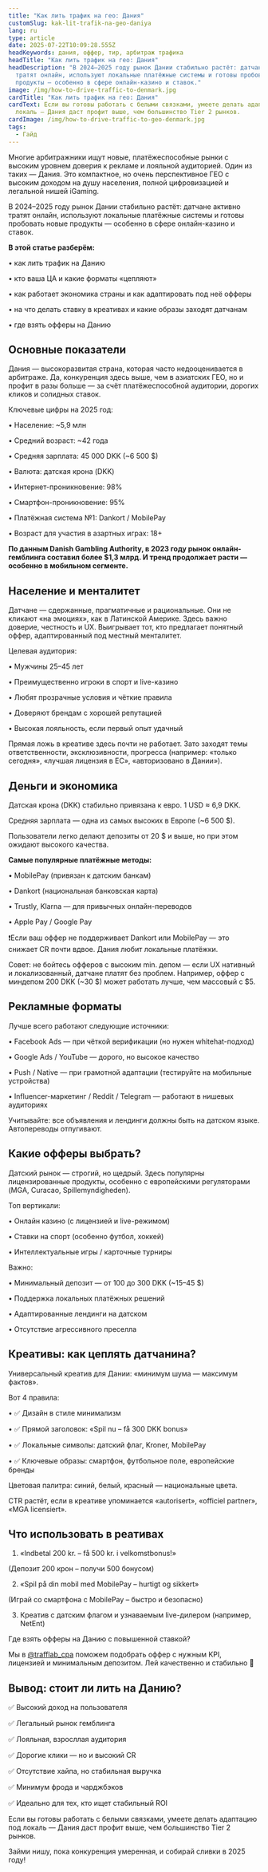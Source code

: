 ```yaml
---
title: "Как лить трафик на гео: Дания"
customSlug: kak-lit-trafik-na-geo-daniya
lang: ru
type: article
date: 2025-07-22T10:09:28.555Z
headKeywords: дания, оффер, тир, арбитраж трафика
headTitle: "Как лить трафик на гео: Дания"
headDescription: "В 2024–2025 году рынок Дании стабильно растёт: датчане активно
  тратят онлайн, используют локальные платёжные системы и готовы пробовать новые
  продукты — особенно в сфере онлайн-казино и ставок."
image: /img/how-to-drive-traffic-to-denmark.jpg
cardTitle: "Как лить трафик на гео: Дания"
cardText: Если вы готовы работать с белыми связками, умеете делать адаптацию под
  локаль — Дания даст профит выше, чем большинство Tier 2 рынков.
cardImage: /img/how-to-drive-traffic-to-geo-denmark.jpg
tags:
  - Гайд
---
```

Многие арбитражники ищут новые, платёжеспособные рынки с высоким уровнем доверия к рекламе и лояльной аудиторией. Один из таких — Дания. Это компактное, но очень перспективное ГЕО с высоким доходом на душу населения, полной цифровизацией и легальной нишей iGaming.

В 2024–2025 году рынок Дании стабильно растёт: датчане активно тратят онлайн, используют локальные платёжные системы и готовы пробовать новые продукты — особенно в сфере онлайн-казино и ставок.

**В этой статье разберём:**

• как лить трафик на Данию

• кто ваша ЦА и какие форматы «цепляют»

• как работает экономика страны и как адаптировать под неё офферы

• на что делать ставку в креативах и какие образы заходят датчанам

• где взять офферы на Данию 

## Основные показатели

Дания — высокоразвитая страна, которая часто недооценивается в арбитраже. Да, конкуренция здесь выше, чем в азиатских ГЕО, но и профит в разы больше — за счёт платёжеспособной аудитории, дорогих кликов и солидных ставок.

Ключевые цифры на 2025 год:

• Население: ~5,9 млн

• Средний возраст: ~42 года

• Средняя зарплата: 45 000 DKK (~6 500 $)

• Валюта: датская крона (DKK)

• Интернет-проникновение: 98%

• Смартфон-проникновение: 95%

• Платёжная система №1: Dankort / MobilePay

• Возраст для участия в азартных играх: 18+

**По данным Danish Gambling Authority, в 2023 году рынок онлайн-гемблинга составил более $1,3 млрд. И тренд продолжает расти — особенно в мобильном сегменте.**

## Население и менталитет

Датчане — сдержанные, прагматичные и рациональные. Они не кликают «на эмоциях», как в Латинской Америке. Здесь важно доверие, честность и UX. Выигрывает тот, кто предлагает понятный оффер, адаптированный под местный менталитет.

Целевая аудитория:

• Мужчины 25–45 лет

• Преимущественно игроки в спорт и live-казино

• Любят прозрачные условия и чёткие правила

• Доверяют брендам с хорошей репутацией

• Высокая лояльность, если первый опыт удачный

Прямая ложь в креативе здесь почти не работает. Зато заходят темы ответственности, эксклюзивности, прогресса (например: «только сегодня», «лучшая лицензия в ЕС», «авторизовано в Дании»).

## Деньги и экономика

Датская крона (DKK) стабильно привязана к евро. 1 USD ≈ 6,9 DKK.

Средняя зарплата — одна из самых высоких в Европе (~6 500 $).

Пользователи легко делают депозиты от 20 $ и выше, но при этом ожидают высокого качества.

**Самые популярные платёжные методы:**

• MobilePay (привязан к датским банкам)

• Dankort (национальная банковская карта)

• Trustly, Klarna — для привычных онлайн-переводов

• Apple Pay / Google Pay

❗Если ваш оффер не поддерживает Dankort или MobilePay — это снижает CR почти вдвое. Дания любит локальные платёжки.

Совет: не бойтесь офферов с высоким min. депом — если UX нативный и локализованный, датчане платят без проблем. Например, оффер с миндепом 200 DKK (~30 $) может работать лучше, чем массовый с $5.

## Рекламные форматы

Лучше всего работают следующие источники:

• Facebook Ads — при чёткой верификации (но нужен whitehat-подход)

• Google Ads / YouTube — дорого, но высокое качество

• Push / Native — при грамотной адаптации (тестируйте на мобильные устройства)

• Influencer-маркетинг / Reddit / Telegram — работают в нишевых аудиториях

Учитывайте: все объявления и лендинги должны быть на датском языке. Автопереводы отпугивают.

## Какие офферы выбрать?

Датский рынок — строгий, но щедрый. Здесь популярны лицензированные продукты, особенно с европейскими регуляторами (MGA, Curacao, Spillemyndigheden).

Топ вертикали:

• Онлайн казино (с лицензией и live-режимом)

• Ставки на спорт (особенно футбол, хоккей)

• Интеллектуальные игры / карточные турниры

Важно:

• Минимальный депозит — от 100 до 300 DKK (~15–45 $)

• Поддержка локальных платёжных решений

• Адаптированные лендинги на датском

• Отсутствие агрессивного преселла

## Креативы: как цеплять датчанина?

Универсальный креатив для Дании: «минимум шума — максимум фактов».

Вот 4 правила:

• ✅ Дизайн в стиле минимализм

• ✅ Прямой заголовок: «Spil nu – få 300 DKK bonus»

• ✅ Локальные символы: датский флаг, Kroner, MobilePay

• ✅ Ключевые образы: смартфон, футбольное поле, европейские бренды

Цветовая палитра: синий, белый, красный — национальные цвета.

CTR растёт, если в креативе упоминается «autorisert», «officiel partner», «MGA licensiert».

## Что использовать в реативах

1. «Indbetal 200 kr. – få 500 kr. i velkomstbonus!»

(Депозит 200 крон – получи 500 бонусом)

2. «Spil på din mobil med MobilePay – hurtigt og sikkert»

(Играй со смартфона с MobilePay – быстро и безопасно)

3. Креатив с датским флагом и узнаваемым live-дилером (например, NetEnt)

Где взять офферы на Данию с повышенной ставкой?

Мы в [@trafflab_cpa](https://t.me/trafflab_cpa) поможем подобрать оффер с нужным KPI, лицензией и минимальным депозитом. Лей качественно и стабильно 💸

## Вывод: стоит ли лить на Данию?

✅ Высокий доход на пользователя

✅ Легальный рынок гемблинга

✅ Лояльная, взросллая аудитория

✅ Дорогие клики — но и высокий CR

✅ Отсутствие хайпа, но стабильная выручка

✅ Минимум фрода и чарджбэков

✅ Идеально для тех, кто ищет стабильный ROI

Если вы готовы работать с белыми связками, умеете делать адаптацию под локаль — Дания даст профит выше, чем большинство Tier 2 рынков.

Займи нишу, пока конкуренция умеренная, и собирай сливки в 2025 году!